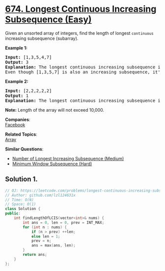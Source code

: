 # [674. Longest Continuous Increasing Subsequence (Easy)](https://leetcode.com/problems/longest-continuous-increasing-subsequence/)

<p>
Given an unsorted array of integers, find the length of longest <code>continuous</code> increasing subsequence (subarray).
</p>

<p><b>Example 1:</b><br>
</p><pre><b>Input:</b> [1,3,5,4,7]
<b>Output:</b> 3
<b>Explanation:</b> The longest continuous increasing subsequence is [1,3,5], its length is 3. 
Even though [1,3,5,7] is also an increasing subsequence, it's not a continuous one where 5 and 7 are separated by 4. 
</pre>
<p></p>

<p><b>Example 2:</b><br>
</p><pre><b>Input:</b> [2,2,2,2,2]
<b>Output:</b> 1
<b>Explanation:</b> The longest continuous increasing subsequence is [2], its length is 1. 
</pre>
<p></p>

<p><b>Note:</b>
Length of the array will not exceed 10,000.
</p>

**Companies**:  
[Facebook](https://leetcode.com/company/facebook)

**Related Topics**:  
[Array](https://leetcode.com/tag/array/)

**Similar Questions**:
* [Number of Longest Increasing Subsequence (Medium)](https://leetcode.com/problems/number-of-longest-increasing-subsequence/)
* [Minimum Window Subsequence (Hard)](https://leetcode.com/problems/minimum-window-subsequence/)

## Solution 1.

```cpp
// OJ: https://leetcode.com/problems/longest-continuous-increasing-subsequence/
// Author: github.com/lzl124631x
// Time: O(N)
// Space: O(1)
class Solution {
public:
    int findLengthOfLCIS(vector<int>& nums) {
        int ans = 0, len = 0, prev = INT_MAX;
        for (int n : nums) {
            if (n > prev) ++len;
            else len = 1;
            prev = n;
            ans = max(ans, len);
        }
        return ans;
    }
};
```